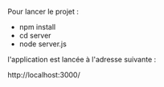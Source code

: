 Pour lancer le projet : 

- npm install 
- cd server
- node server.js

l'application est lancée à l'adresse suivante :

http://localhost:3000/

